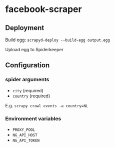 # facebook-scraper

## Deployment

Build egg:
`scrapyd-deploy --build-egg output.egg`

Upload egg to Spiderkeeper

## Configuration

### spider arguments

 - `city` (required)
 - `country` (required)
 
E.g. `scrapy crawl events -a country=NL`
 
### Environment variables

 - `PROXY_POOL`
 - `NG_API_HOST`
 - `NG_API_TOKEN`
